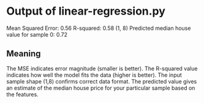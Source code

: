 # Output of linear-regression.py
Mean Squared Error: 0.56
R-squared: 0.58
(1, 8)
Predicted median house value for sample 0: 0.72

## Meaning

The MSE indicates error magnitude (smaller is better).
The R-squared value indicates how well the model fits the data (higher is better).
The input sample shape (1,8) confirms correct data format.
The predicted value gives an estimate of the median house price for your particular sample based on the features.

